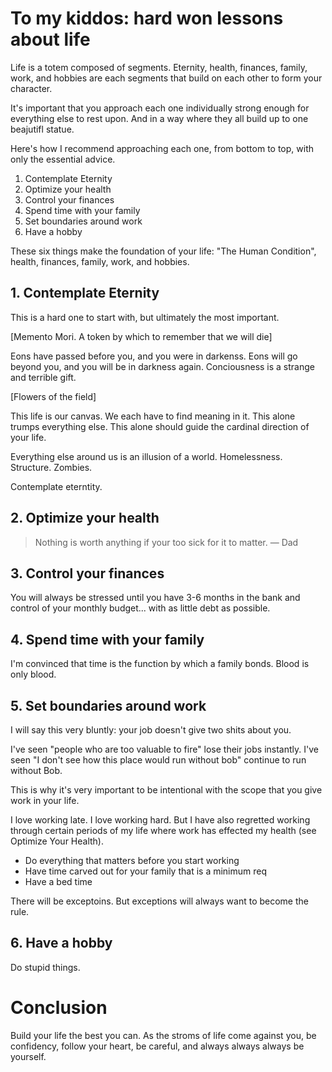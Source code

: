 # To my kiddos: hard won lessons about life

Life is a totem composed of segments. Eternity, health, finances, family, work, and hobbies are each segments that build on each other to form your character.

It's important that you approach each one individually strong enough for everything else to rest upon. And in a way where they all build up to one beajutifl statue.

Here's how I recommend approaching each one, from bottom to top, with only the essential advice.

1.  Contemplate Eternity
2.  Optimize your health
3.  Control your finances
4.  Spend time with your family
5.  Set boundaries around work
6.  Have a hobby

These six things make the foundation of your life: "The Human Condition", health, finances, family, work, and hobbies.

## 1. Contemplate Eternity

This is a hard one to start with, but ultimately the most important.

[Memento Mori. A token by which to remember that we will die]

Eons have passed before you, and you were in darkenss. Eons will go beyond you, and you will be in darkness again. Conciousness is a strange and terrible gift.

[Flowers of the field]

This life is our canvas. We each have to find meaning in it. This alone trumps everything else. This alone should guide the cardinal direction of your life.

Everything else around us is an illusion of a world. Homelessness. Structure. Zombies.

Contemplate eterntity.

## 2. Optimize your health

> Nothing is worth anything if your too sick for it to matter. — Dad

## 3. Control your finances

You will always be stressed until you have 3-6 months in the bank and control of your monthly budget... with as little debt as possible.

## 4. Spend time with your family

I'm convinced that time is the function by which a family bonds. Blood is only blood.

## 5. Set boundaries around work

I will say this very bluntly: your job doesn't give two shits about you.

I've seen "people who are too valuable to fire" lose their jobs instantly. I've seen "I don't see how this place would run without bob" continue to run without Bob.

This is why it's very important to be intentional with the scope that you give work in your life.

I love working late. I love working hard. But I have also regretted working through certain periods of my life where work has effected my health (see Optimize Your Health).

* Do everything that matters before you start working
* Have time carved out for your family that is a minimum req
* Have a bed time

There will be exceptoins. But exceptions will always want to become the rule.

## 6. Have a hobby

Do stupid things.

# Conclusion

Build your life the best you can. As the stroms of life come against you, be confidency, follow your heart, be careful, and always always always be yourself.

